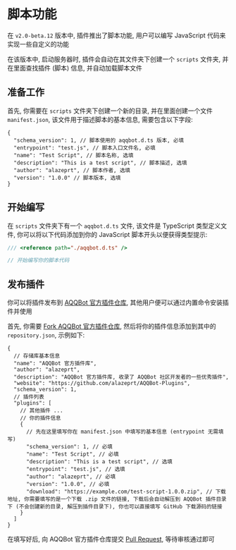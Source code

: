 # 脚本功能

在 `v2.0-beta.12` 版本中, 插件推出了脚本功能, 用户可以编写 JavaScript 代码来实现一些自定义的功能

在该版本中, 启动服务器时, 插件会自动在其文件夹下创建一个 `scripts` 文件夹, 并在里面查找插件 (脚本) 信息, 并自动加载脚本文件

## 准备工作

首先, 你需要在 `scripts` 文件夹下创建一个新的目录, 并在里面创建一个文件 `manifest.json`, 该文件用于描述脚本的基本信息, 需要包含以下字段:

```jsonc
{
  "schema_version": 1, // 脚本使用的 aqqbot.d.ts 版本, 必填
  "entrypoint": "test.js", // 脚本入口文件名, 必填
  "name": "Test Script", // 脚本名称, 选填
  "description": "This is a test script", // 脚本描述, 选填
  "author": "alazeprt", // 脚本作者, 选填
  "version": "1.0.0" // 脚本版本, 选填
}
```

## 开始编写

在 `scripts` 文件夹下有一个 `aqqbot.d.ts` 文件, 该文件是 TypeScript 类型定义文件, 你可以将以下代码添加到你的 JavaScript 脚本开头以便获得类型提示:

```javascript
/// <reference path="./aqqbot.d.ts" />

// 开始编写你的脚本代码
```

## 发布插件

你可以将插件发布到 [AQQBot 官方插件仓库](https://github.com/alazeprt/AQQBot-Plugins), 其他用户便可以通过内置命令安装插件并使用

首先, 你需要 [Fork AQQBot 官方插件仓库](https://github.com/alazeprt/AQQBot-Plugins/fork), 然后将你的插件信息添加到其中的 `repository.json`, 示例如下:

```jsonc
{
  // 存储库基本信息
  "name": "AQQBot 官方插件库",
  "author": "alazeprt",
  "description": "AQQBot 官方插件库, 收录了 AQQBot 社区开发者的一些优秀插件",
  "website": "https://github.com/alazeprt/AQQBot-Plugins",
  "schema_version": 1,
  // 插件列表
  "plugins": [
    // 其他插件 ...
    // 你的插件信息
    {
      // 先在这里填写你在 manifest.json 中填写的基本信息 (entrypoint 无需填写)
      "schema_version": 1, // 必填
      "name": "Test Script", // 必填
      "description": "This is a test script", // 选填
      "entrypoint": "test.js", // 选填
      "author": "alazeprt", // 必填
      "version": "1.0.0", // 必填
      "download": "https://example.com/test-script-1.0.0.zip", // 下载地址, 你需要填写的是一个下载 .zip 文件的链接, 下载后会自动解压到 AQQBot 插件目录下 (不会创建新的目录, 解压到插件目录下), 你也可以直接填写 GitHub 下载源码的链接
    }
  ]
}
```

在填写好后, 向 AQQBot 官方插件仓库提交 [Pull Request](https://github.com/alazeprt/AQQBot-Plugins/pulls), 等待审核通过即可

